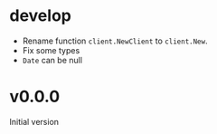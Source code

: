 # develop

- Rename function `client.NewClient` to `client.New`.
- Fix some types
- `Date` can be null

# v0.0.0

Initial version
